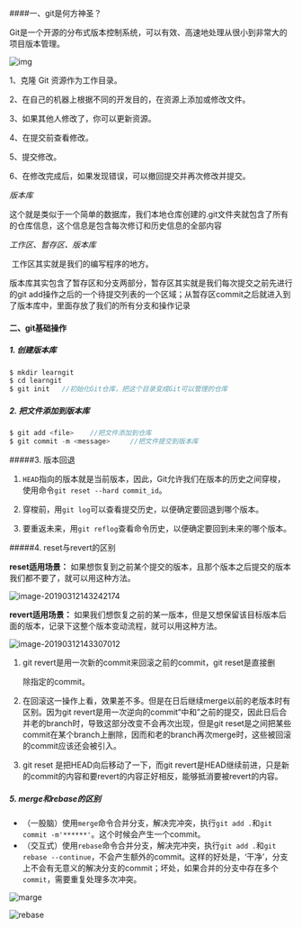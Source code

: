 ####一、git是何方神圣？

Git是一个开源的分布式版本控制系统，可以有效、高速地处理从很小到非常大的项目版本管理。

![img](/Users/easemob/armory/git/images/132242_ycDU_3172761.png)

1、克隆 Git 资源作为工作目录。

2、在自己的机器上根据不同的开发目的，在资源上添加或修改文件。

3、如果其他人修改了，你可以更新资源。

4、在提交前查看修改。

5、提交修改。

6、在修改完成后，如果发现错误，可以撤回提交并再次修改并提交。

*版本库*

​        这个就是类似于一个简单的数据库，我们本地仓库创建的.git文件夹就包含了所有的仓库信息，这个信息是包含每次修订和历史信息的全部内容

*工作区、暂存区、版本库*

​	工作区其实就是我们的编写程序的地方。

​	版本库其实包含了暂存区和分支两部分，暂存区其实就是我们每次提交之前先进行的git add操作之后的一个待提交列表的一个区域；从暂存区commit之后就进入到了版本库中，里面存放了我们的所有分支和操作记录

#### 二、git基础操作

##### 1. 创建版本库

```js
$ mkdir learngit
$ cd learngit
$ git init   //初始化Git仓库，把这个目录变成Git可以管理的仓库
```

##### 2. 把文件添加到版本库

```js
$ git add <file>    //把文件添加到仓库
$ git commit -m <message>     //把文件提交到版本库
```

#####3. 版本回退

1. `HEAD`指向的版本就是当前版本，因此，Git允许我们在版本的历史之间穿梭，使用命令`git reset --hard commit_id`。

2. 穿梭前，用`git log`可以查看提交历史，以便确定要回退到哪个版本。

3. 要重返未来，用`git reflog`查看命令历史，以便确定要回到未来的哪个版本。

#####4. reset与revert的区别

**reset适用场景：** 如果想恢复到之前某个提交的版本，且那个版本之后提交的版本我们都不要了，就可以用这种方法。

![image-20190312143242174](/Users/easemob/armory/git/images/image-20190312143242174.png)

**revert适用场景：** 如果我们想恢复之前的某一版本，但是又想保留该目标版本后面的版本，记录下这整个版本变动流程，就可以用这种方法。

![image-20190312143307012](/Users/easemob/armory/git/images/image-20190312143307012.png)

1. git revert是用一次新的commit来回滚之前的commit，git reset是直接删

   除指定的commit。

2. 在回滚这一操作上看，效果差不多。但是在日后继续merge以前的老版本时有区别。因为git revert是用一次逆向的commit“中和”之前的提交，因此日后合并老的branch时，导致这部分改变不会再次出现，但是git reset是之间把某些commit在某个branch上删除，因而和老的branch再次merge时，这些被回滚的commit应该还会被引入。

3. git reset 是把HEAD向后移动了一下，而git revert是HEAD继续前进，只是新的commit的内容和要revert的内容正好相反，能够抵消要被revert的内容。

##### 5. merge和rebase的区别

- （一股脑）使用`merge`命令合并分支，解决完冲突，执行`git add .`和`git commit -m'******'`。这个时候会产生一个commit。
- （交互式）使用`rebase`命令合并分支，解决完冲突，执行`git add .`和`git rebase --continue`，不会产生额外的commit。这样的好处是，‘干净’，分支上不会有无意义的解决分支的commit；坏处，如果合并的分支中存在多个`commit`，需要重复处理多次冲突。

![marge](/Users/easemob/armory/git/images/marge.jpg)

![rebase](/Users/easemob/armory/git/images/rebase.jpg)